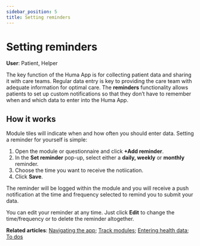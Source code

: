 ```yaml
---
sidebar_position: 5
title: Setting reminders
---
```

# Setting reminders
**User**: Patient, Helper

The key function of the Huma App is for collecting patient data and sharing it with care teams. Regular data entry is key to providing the care team with adequate information for optimal care. The **reminders** functionality allows patients to set up custom notifications so that they don’t have to remember when and which data to enter into the Huma App.

## How it works​

Module tiles will indicate when and how often you should enter data. Setting a reminder for yourself is simple:
1. Open the module or questionnaire and click **+Add reminder**.
2. In the **Set reminder** pop-up, select either a **daily, weekly** or **monthly** reminder.
3. Choose the time you want to receive the notiication.
4. Click **Save**.

The reminder will be logged within the module and you will receive a push notification at the time and frequency selected to remind you to submit your data. 

You can edit your reminder at any time. Just click **Edit** to change the time/frequency or to delete the reminder altogether.

**Related articles**: [Navigating the app](../getting-started/navigating-the-app.md); [Track modules](./track-modules.md); [Entering health data](./entering-your-health-data.md); [To dos](./to-dos.md)
